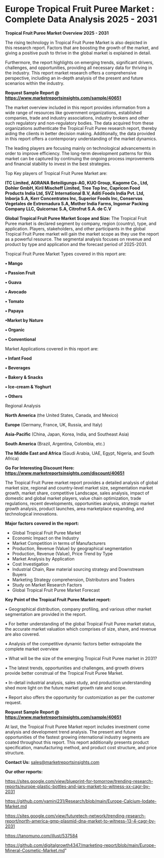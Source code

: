 # Europe Tropical Fruit Puree Market : Complete Data Analysis 2025 - 2031

<Strong> Tropical Fruit Puree Market Overview 2025 - 2031</strong>

The rising technology in Tropical Fruit Puree Market is also depicted in this research report. Factors that are boosting the growth of the market, and giving a positive push to thrive in the global market is explained in detail.

Furthermore, the report highlights on emerging trends, significant drivers, challenges, and opportunities, providing all necessary data for thriving in the industry. This report market research offers a comprehensive perspective, including an in-depth analysis of the present and future scenarios within the industry.

<strong>Request Sample Report @ <a href=https://www.marketreportsinsights.com/sample/40651>https://www.marketreportsinsights.com/sample/40651</a></strong>

The market overview included in this report provides information from a wide range of resources like government organizations, established companies, trade and industry associations, industry brokers and other such regulatory and non-regulatory bodies. The data acquired from these organizations authenticate the Tropical Fruit Puree research report, thereby aiding the clients in better decision making. Additionally, the data provided in this report offers a contemporary understanding of the market dynamics.

The leading players are focusing mainly on technological advancements in order to improve efficiency. The long-term development patterns for this market can be captured by continuing the ongoing process improvements and financial stability to invest in the best strategies.

Top Key players of Tropical Fruit Puree Market are:

<strong>ITC Limited, AGRANA Beteiligungs-AG, KUO Group, Kagome Co., Ltd, Dohler GmbH, Kiril Mischeff Limited, Tree Top Inc, Capricon Food Products India Ltd, SVZ International B.V, Aditi Foods India Pvt. Ltd, Inborja S.A, Kerr Concentrates Inc, Superior Foods Inc, Conservas Vegetales de Extremadura S.A, Mother India Farms, Ingomar Packing Company LLC, Quicornac S.A, Citrofrut S.A. de C.V</strong>

<strong><b>Global Tropical Fruit Puree Market Scope and Size:</b></strong>
The Tropical Fruit Puree market is declared segment by company, region (country), type, and application. Players, stakeholders, and other participants in the global Tropical Fruit Puree market will gain the market scope as they use the report as a powerful resource. The segmental analysis focuses on revenue and product by type and application and the forecast period of 2025-2031.

Tropical Fruit Puree Market Types covered in this report are:

<strong>•  Mango

•  Passion Fruit

•  Guava

•  Avocado

•  Tomato

•  Papaya

•Market by Nature

•  Organic

•  Conventional</strong>

Market Applications covered in this report are:

<strong>•  Infant Food

•  Beverages

•  Bakery & Snacks

•  Ice-cream & Yoghurt

•  Others</strong> 

Regional Analysis

<strong>North America</strong> (the United States, Canada, and Mexico)

<strong>Europe</strong> (Germany, France, UK, Russia, and Italy)

<strong>Asia-Pacific</strong> (China, Japan, Korea, India, and Southeast Asia)

<strong>South America</strong> (Brazil, Argentina, Colombia, etc.)

<strong>The Middle East and Africa</strong> (Saudi Arabia, UAE, Egypt, Nigeria, and South Africa)

<strong>Go For Interesting Discount Here: <a href=https://www.marketreportsinsights.com/discount/40651>https://www.marketreportsinsights.com/discount/40651</a></strong>

The Tropical Fruit Puree market report provides a detailed analysis of global market size, regional and country-level market size, segmentation market growth, market share, competitive Landscape, sales analysis, impact of domestic and global market players, value chain optimization, trade regulations, recent developments, opportunities analysis, strategic market growth analysis, product launches, area marketplace expanding, and technological innovations.

<strong><b>Major factors covered in the report:</b></strong>
<ul>
  <li>Global Tropical Fruit Puree Market </li>
  <li>Economic Impact on the Industry</li>
  <li>Market Competition in terms of Manufacturers</li>
  <li>Production, Revenue (Value) by geographical segmentation</li>
  <li>Production, Revenue (Value), Price Trend by Type</li>
  <li>Market Analysis by Application</li>
  <li>Cost Investigation</li>
  <li>Industrial Chain, Raw material sourcing strategy and Downstream Buyers</li>
  <li>Marketing Strategy comprehension, Distributors and Traders</li>
  <li>Study on Market Research Factors</li>
  <li>Global Tropical Fruit Puree Market Forecast</li>
</ul>

<strong><b>Key Point of the Tropical Fruit Puree Market report:</b></strong>

• Geographical distribution, company profiling, and various other market segmentation are provided in the report.

• For better understanding of the global Tropical Fruit Puree market status, the accurate market valuation which comprises of size, share, and revenue are also covered.

• Analysis of the competitive dynamic factors better extrapolate the complete market overview

• What will be the size of the emerging Tropical Fruit Puree market in 2031?

• The latest trends, opportunities and challenges, and growth drivers provide better construal of the Tropical Fruit Puree Market.

• In-detail industrial analysis, sales study, and production understanding shed more light on the future market growth rate and scope.

• Report also offers the opportunity for customization as per the customer request.

<strong>Request Sample Report @ <a href=https://www.marketreportsinsights.com/sample/40651>https://www.marketreportsinsights.com/sample/40651</a></strong>

At last, the Tropical Fruit Puree Market report includes investment come analysis and development trend analysis. The present and future opportunities of the fastest growing international industry segments are coated throughout this report. This report additionally presents product specification, manufacturing method, and product cost structure, and price structure.

<strong>Contact Us:</strong>
sales@marketreportsinsights.com

<strong>Our other reports:</strong>

<a href=https://sites.google.com/view/blueprint-for-tomorrow/trending-research-reports/europe-plastic-bottles-and-jars-market-to-witness-xx-cagr-by-2031>https://sites.google.com/view/blueprint-for-tomorrow/trending-research-reports/europe-plastic-bottles-and-jars-market-to-witness-xx-cagr-by-2031</a>

<a href=https://github.com/yamini231/Research/blob/main/Europe-Calcium-Iodate-Market.md>https://github.com/yamini231/Research/blob/main/Europe-Calcium-Iodate-Market.md</a>

<a href=https://sites.google.com/view/futuretech-network/trending-research-report/north-america-gmp-plasmid-dna-market-to-witness-13-4-cagr-by-2031>https://sites.google.com/view/futuretech-network/trending-research-report/north-america-gmp-plasmid-dna-market-to-witness-13-4-cagr-by-2031</a>

<a href=https://tanomuno.com/illust/537584>https://tanomuno.com/illust/537584</a>

<a href=https://github.com/digitalgrowth4347/marketing-report/blob/main/Europe-Mineral-Cosmetic-Market.md>https://github.com/digitalgrowth4347/marketing-report/blob/main/Europe-Mineral-Cosmetic-Market.md</a>"
